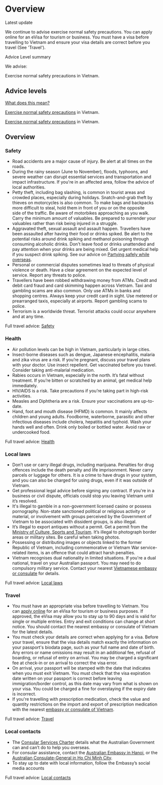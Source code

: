 # Overview

Latest update

We continue to advise exercise normal safety precautions. You can apply online for an eVisa for tourism or business. You must have a visa before travelling to Vietnam and ensure your visa details are correct before you travel (See 'Travel').

Advice Level summary

We advise:  
  
Exercise normal safety precautions in Vietnam.

## Advice levels

[What does this mean?](/before-you-go/travel-advice-explained/)

[Exercise normal safety precautions](https://www.smartraveller.gov.au/consular-services/travel-advice-explained#level1) in Vietnam.

[Exercise normal safety precautions](https://www.smartraveller.gov.au/consular-services/travel-advice-explained#level1) in Vietnam.

## Overview

### Safety

* Road accidents are a major cause of injury. Be alert at all times on the roads.
* During the rainy season (June to November), floods, typhoons, and severe weather can disrupt essential services and transportation and impact infrastructure. If you're in an affected area, follow the advice of local authorities.
* Petty theft, including bag slashing, is common in tourist areas and crowded places, especially during holidays. Snatch-and-grab theft by thieves on motorcycles is also common. To make bags and backpacks more difficult to steal, hold them in front of you or on the opposite side of the traffic. Be aware of motorbikes approaching as you walk. Carry the minimum amount of valuables. Be prepared to surrender your valuables rather than risk being injured in a struggle.
* Aggravated theft, sexual assault and assault happen. Travellers have been assaulted after having their food or drinks spiked. Be alert to the potential risks around drink spiking and methanol poisoning through consuming alcoholic drinks. Don't leave food or drinks unattended and pay attention when your drinks are being mixed. Get urgent medical help if you suspect drink spiking. See our advice on [Partying safely while overseas](/before-you-go/safety/partying "Partying safely").
* Personal or commercial disputes sometimes lead to threats of physical violence or death. Have a clear agreement on the expected level of service. Report any threats to police.
* Travellers have been robbed withdrawing money from ATMs. Credit and debit card fraud and card skimming happen across Vietnam. Taxi and gambling scams are also common. Only use ATMs in banks and shopping centres. Always keep your credit card in sight. Use metered or prearranged taxis, especially at airports. Report gambling scams to police.
* Terrorism is a worldwide threat. Terrorist attacks could occur anywhere and at any time.

Full travel advice: [Safety](#safety)

### Health

* Air pollution levels can be high in Vietnam, particularly in large cities.
* Insect-borne diseases such as dengue, Japanese encephalitis, malaria and zika virus are a risk. If you’re pregnant, discuss your travel plans with your doctor. Use insect repellent. Get vaccinated before you travel. Consider taking anti-malarial medication.
* Rabies occurs in Vietnam, especially in the north. It’s fatal without treatment. If you’re bitten or scratched by an animal, get medical help immediately.
* HIV/AIDS is a risk. Take precautions if you’re taking part in high-risk activities.
* Measles and Diphtheria are a risk. Ensure your vaccinations are up-to-date.
* Hand, foot and mouth disease (HFMD) is common. It mainly affects children and young adults. Foodborne, waterborne, parasitic and other infectious diseases include cholera, hepatitis and typhoid. Wash your hands well and often. Drink only boiled or bottled water. Avoid raw or undercooked food.

Full travel advice: [Health](#health)

### Local laws

* Don’t use or carry illegal drugs, including marijuana. Penalties for drug offences include the death penalty and life imprisonment. Never carry parcels or luggage for others. It is a crime to have drugs in your system, and you can also be charged for using drugs, even if it was outside of Vietnam.
* Get professional legal advice before signing any contract. If you're in a business or civil dispute, officials could stop you leaving Vietnam until it’s resolved.
* It's illegal to gamble in a non-government licensed casino or possess pornography. Non-state sanctioned political or religious activity or material, or involvement with groups perceived by the Government of Vietnam to be associated with dissident groups, is also illegal.
* It’s illegal to export antiques without a permit. Get a permit from the [Ministry of Culture, Sports and Tourism](https://english.bvhttdl.gov.vn/). It’s illegal to photograph border areas or military sites. Be careful when taking photos.
* Possessing or distributing images or objects linked to the former Republic of Vietnam, including commemorative or Vietnam War service-related items, is an offence that could attract harsh penalties.
* Vietnam recognises dual nationality in limited situations. If you're a dual national, travel on your Australian passport. You may need to do compulsory military service. Contact your nearest [Vietnamese embassy or consulate](https://protocol.dfat.gov.au/Public/Missions/217) for details.

Full travel advice: [Local laws](#local-laws)

### Travel

* You must have an appropriate visa before travelling to Vietnam. You can [apply online](https://thithucdientu.gov.vn/) for an eVisa for tourism or business purposes. If approved, the eVisa may allow you to stay up to 90 days and is valid for single or multiple entries. Entry and exit conditions can change at short notice. You should contact the nearest embassy or consulate of Vietnam for the latest details.
* You must check your details are correct when applying for a visa. Before your travel, ensure that the visa details match exactly the information on your passport's biodata page, such as your full name and date of birth. Any errors or name omissions may result in an additional fee, refusal of boarding, or refusal of entry on arrival. You may be charged a significant fee at check-in or on arrival to correct the visa error.
* On arrival, your passport will be stamped with the date that indicates when you must exit Vietnam. You must check that the visa expiration date written on your passport is correct before leaving immigration/border control, as this date may vary from what is shown on your visa. You could be charged a fine for overstaying if the expiry date is incorrect.
* If you're travelling with prescription medication, check the value and quantity restrictions on the import and export of prescription medication with the nearest [embassy or consulate of Vietnam](https://protocol.dfat.gov.au/Public/Missions/217).

Full travel advice: [Travel](#travel)

### Local contacts

* The [Consular Services Charter](/consular-services/consular-services-charter "Consular Services Charter") details what the Australian Government can and can’t do to help you overseas.
* For consular assistance, contact the [Australian Embassy in Hanoi](http://vietnam.embassy.gov.au/hnoi/home.html), or the [Australian Consulate-General in Ho Chi Minh City](http://hcmc.vietnam.embassy.gov.au/hchi/home.html).
* To stay up to date with local information, follow the Embassy’s social media accounts

Full travel advice: [Local contacts](#local-contacts)